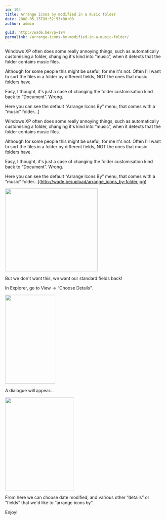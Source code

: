 ```yaml
---
id: 194
title: Arrange icons by modified in a music folder
date: 2008-05-15T09:52:53+00:00
author: admin

guid: http://wade.be/?p=194
permalink: /arrange-icons-by-modified-in-a-music-folder/
---
```

<p class="lead">
  Windows XP often does some really annoying things, such as automatically customising a folder, changing it's kind into &#8220;music&#8221;, when it detects that the folder contains music files.
</p>

Although for some people this might be useful, for me it's not. Often I'll want to sort the files in a folder by different fields, NOT the ones that music folders have.

Easy, I thought, it's just a case of changing the folder customisation kind back to &#8220;Document&#8221;. Wrong.

<!--more-->

Here you can see the default &#8220;Arrange Icons By&#8221; menu, that comes with a &#8220;music&#8221; folder&#8230;[<p class="lead">
  Windows XP often does some really annoying things, such as automatically customising a folder, changing it's kind into &#8220;music&#8221;, when it detects that the folder contains music files.
</p>

Although for some people this might be useful, for me it's not. Often I'll want to sort the files in a folder by different fields, NOT the ones that music folders have.

Easy, I thought, it's just a case of changing the folder customisation kind back to &#8220;Document&#8221;. Wrong.

<!--more-->

Here you can see the default &#8220;Arrange Icons By&#8221; menu, that comes with a &#8220;music&#8221; folder&#8230;](http://wade.be/upload/arrange_icons_by-folder.jpg) 

[<img class="alignnone size-medium wp-image-196" title="arrange_icons_by-folder" src="http://wade.be/upload/arrange_icons_by-folder-300x267.jpg" alt="" width="300" height="267" />](http://wade.be/upload/arrange_icons_by-folder.jpg) 

But we don't want this, we want our standard fields back!

In Explorer, go to View -> &#8220;Choose Details&#8221;.

[<img class="alignnone size-medium wp-image-197" title="arrange_icons_by-view-menu" src="http://wade.be/upload/arrange_icons_by-view-menu.jpg" alt="" width="162" height="286" />](http://wade.be/upload/arrange_icons_by-view-menu.jpg) 

A dialogue will appear&#8230;

[<img class="alignnone size-medium wp-image-198" title="arrange_icons_by-choose-details" src="http://wade.be/upload/arrange_icons_by-choose-details-223x300.jpg" alt="" width="223" height="300" />](http://wade.be/upload/arrange_icons_by-choose-details.jpg) 

From here we can choose date modified, and various other &#8220;details&#8221; or &#8220;fields&#8221; that we'd like to &#8220;arrange icons by&#8221;.

Enjoy!